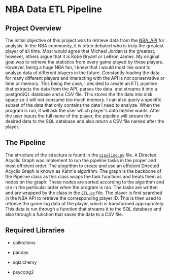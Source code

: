 # NBA Data ETL Pipeline

## Project Overview

The initial objective of this project was to retrieve data from the [NBA_API](https://github.com/swar/nba_api) for analysis. In the NBA community, it is often debated who is truly the greatest player of all time. Most would agree that Michael Jordan is the greatest, however, others argue that it is Kobe Bryant or LeBron James. My original goal was to retrieve the statistics from every game played by these players. However, being a huge NBA fan, I knew that I would most like want to analyze data of different players in the future. Constantly loading the data for many different players and interacting with the API is not conservative or time or memory. This being the case, I decided to create an ETL pipeline that extracts the data from the API, parses the data. and streams it into a postgreSQL database and a CSV file. This stores the the data into disk space so it will not consume too much memory. I can also query a specific subset of the data that only contains the data I need to analyze. When the program is run, it will ask the user which player's data he/she wants. After the user inputs the full name of the player, the pipeline will stream the desired data to the SQL database and also return a CSV file named after the player.

## The Pipeline

The structure of the structure is found in the [`pipeline.py`](https://github.com/Nikhil-K99/NBA-ETL-Pipeline/blob/master/pipeline.py) file. A Directed Acyclic Graph was implement to run the pipeline tasks in the proper and most efficient order. The alogrithm to create and use an efficient Directed Acyclic Graph is known as Kahn's algorithm. The graph is the backbone of the Pipeline class as this class wraps the task functions and treats them as nodes on the graph. These nodes are sorted according to the algorithm and ran in the particular order when the program is ran. The tasks are written and are wrapped by the class in the [`ETL.py`](https://github.com/Nikhil-K99/NBA-ETL-Pipeline/blob/master/ETL.py) file. The player is first searched in the NBA API to retrieve the corresponding player ID. This is then used to retrieve the game log data of the player, which is transformed appropriately. This data is run through a function that streams it to the SQL database and also through a function that saves the data to a CSV file.

## Required Libraries

- collections


- pandas


- sqlalchemy


- psycopg2

